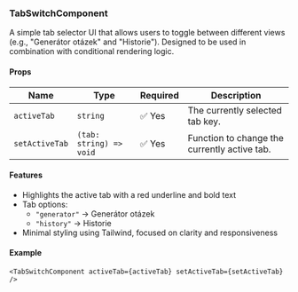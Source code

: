 ### TabSwitchComponent

A simple tab selector UI that allows users to toggle between different views (e.g., "Generátor otázek" and "Historie"). Designed to be used in combination with conditional rendering logic.

#### Props

| Name           | Type                        | Required | Description                                           |
|----------------|-----------------------------|----------|-------------------------------------------------------|
| `activeTab`    | `string`                    | ✅ Yes   | The currently selected tab key.                      |
| `setActiveTab` | `(tab: string) => void`     | ✅ Yes   | Function to change the currently active tab.         |

#### Features

- Highlights the active tab with a red underline and bold text
- Tab options:
    - `"generator"` → Generátor otázek
    - `"history"` → Historie
- Minimal styling using Tailwind, focused on clarity and responsiveness

#### Example

```tsx
<TabSwitchComponent activeTab={activeTab} setActiveTab={setActiveTab} />
```
